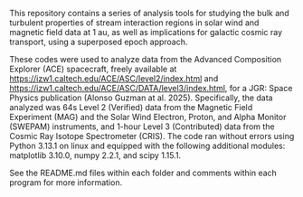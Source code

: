 This repository contains a series of analysis tools for studying the bulk and turbulent properties of stream interaction regions in solar wind and magnetic field data at 1 au, as well as implications for galactic cosmic ray transport, using a superposed epoch approach.

These codes were used to analyze data from the Advanced Composition Explorer (ACE) spacecraft, freely available at https://izw1.caltech.edu/ACE/ASC/level2/index.html and https://izw1.caltech.edu/ACE/ASC/DATA/level3/index.html, for a JGR: Space Physics publication (Alonso Guzman at al. 2025).
Specifically, the data analyzed was 64s Level 2 (Verified) data from the Magnetic Field Experiment (MAG) and the Solar Wind Electron, Proton, and Alpha Monitor (SWEPAM) instruments, and 1-hour Level 3 (Contributed) data from the Cosmic Ray Isotope Spectrometer (CRIS).
The code ran without errors using Python 3.13.1 on linux and equipped with the following additional modules: matplotlib 3.10.0, numpy 2.2.1, and scipy 1.15.1.

See the README.md files within each folder and comments within each program for more information.
